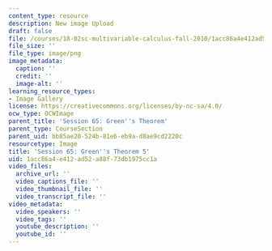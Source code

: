 ```yaml
---
content_type: resource
description: New image Upload
draft: false
file: /courses/18-02sc-multivariable-calculus-fall-2010/1acc86a4e412ad52a88f73db1975cc1a_MIT18_02SC_L22Brds_5.png
file_size: ''
file_type: image/png
image_metadata:
  caption: ''
  credit: ''
  image-alt: ''
learning_resource_types:
- Image Gallery
license: https://creativecommons.org/licenses/by-nc-sa/4.0/
ocw_type: OCWImage
parent_title: 'Session 65: Green''s Theorem'
parent_type: CourseSection
parent_uid: bb85ae20-524b-81e6-eb9a-d8ae9cd2220c
resourcetype: Image
title: 'Session 65: Green''s Theorem 5'
uid: 1acc86a4-e412-ad52-a88f-73db1975cc1a
video_files:
  archive_url: ''
  video_captions_file: ''
  video_thumbnail_file: ''
  video_transcript_file: ''
video_metadata:
  video_speakers: ''
  video_tags: ''
  youtube_description: ''
  youtube_id: ''
---
```

